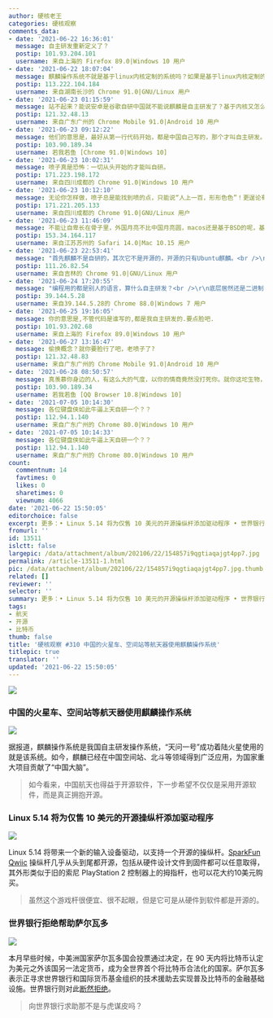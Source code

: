 ```yaml
---
author: 硬核老王
categories: 硬核观察
comments_data:
- date: '2021-06-22 16:36:01'
  message: 自主研发重新定义了？
  postip: 101.93.204.101
  username: 来自上海的 Firefox 89.0|Windows 10 用户
- date: '2021-06-22 18:07:04'
  message: 麒麟操作系统不就是基于linux内核定制的系统吗？如果是基于linux内核定制的系统能叫自主研发吗？
  postip: 113.222.104.184
  username: 来自湖南长沙的 Chrome 91.0|GNU/Linux 用户
- date: '2021-06-23 01:15:59'
  message: 站不起来？能说安卓是谷歌自研中国就不能说麒麟是自主研发了？基于内核又怎么样，难道要重复造轮子？如果非要从头开始是不是又要被喷重复造轮子了？
  postip: 121.32.48.13
  username: 来自广东广州的 Chrome Mobile 91.0|Android 10 用户
- date: '2021-06-23 09:12:22'
  message: 他们的意思是，最好从第一行代码开始，都是中国自己写的，那个才叫自主研发。我觉得，最好连代码都是中文的，才叫自主研发，哈哈哈哈哈哈哈哈
  postip: 103.90.189.34
  username: 若我若鱼 [Chrome 91.0|Windows 10]
- date: '2021-06-23 10:02:31'
  message: 喷子真是恐怖：一切从头开始的才能叫自研。
  postip: 171.223.198.172
  username: 来自四川成都的 Chrome 91.0|Windows 10 用户
- date: '2021-06-23 10:12:10'
  message: 无论你怎样做，喷子总是能找到喷的点，只能说“人上一百，形形色色”！更逞论有NGO支持呢
  postip: 171.221.205.133
  username: 来自四川成都的 Chrome 91.0|GNU/Linux 用户
- date: '2021-06-23 11:46:09'
  message: 不能让自卑长在骨子里，外国月亮不比中国月亮圆，macos还是基于BSD的呢，基于某个核心，系统就不是自研的了？
  postip: 153.34.164.117
  username: 来自江苏苏州的 Safari 14.0|Mac 10.15 用户
- date: '2021-06-23 22:53:41'
  message: "首先麒麟不是自研的，其次它不是开源的，开源的只有Ubuntu麒麟。<br />\r\n你信源只有“据报道”？"
  postip: 111.26.82.54
  username: 来自吉林的 Chrome 91.0|GNU/Linux 用户
- date: '2021-06-24 17:20:55'
  message: "编程用的都是别人的语言，算什么自主研发？<br />\r\n底层居然还是二进制，算什么自主研发？<br />\r\n硬件平台还照搬冯诺依曼架构，算什么自主研发？"
  postip: 39.144.5.28
  username: 来自39.144.5.28的 Chrome 88.0|Windows 7 用户
- date: '2021-06-25 19:16:05'
  message: 你的意思是,不管代码是谁写的,都是我自主研发的.要点脸吧.
  postip: 101.93.202.68
  username: 来自上海的 Firefox 89.0|Windows 10 用户
- date: '2021-06-27 13:16:47'
  message: 偷换概念？就你要脸行了吧，老喷子了?
  postip: 121.32.48.83
  username: 来自广东广州的 Chrome Mobile 91.0|Android 10 用户
- date: '2021-06-28 08:50:57'
  message: 真羡慕你身边的人，有这么大的气度，以你的情商竟然没打死你。就你这坨生物，到底是不是你上一辈自主研发的都不太确定
  postip: 103.90.189.34
  username: 若我若鱼 [QQ Browser 10.8|Windows 10]
- date: '2021-07-05 10:14:30'
  message: 各位键盘侠如此牛逼上天自研一个？？
  postip: 112.94.1.140
  username: 来自广东广州的 Chrome 80.0|Windows 10 用户
- date: '2021-07-05 10:14:33'
  message: 各位键盘侠如此牛逼上天自研一个？？
  postip: 112.94.1.140
  username: 来自广东广州的 Chrome 80.0|Windows 10 用户
count:
  commentnum: 14
  favtimes: 0
  likes: 0
  sharetimes: 0
  viewnum: 4066
date: '2021-06-22 15:50:05'
editorchoice: false
excerpt: 更多：• Linux 5.14 将为仅售 10 美元的开源操纵杆添加驱动程序 • 世界银行拒绝帮助萨尔瓦多
fromurl: ''
id: 13511
islctt: false
largepic: /data/attachment/album/202106/22/154857i9qgtiaqajgt4pp7.jpg
permalink: /article-13511-1.html
pic: /data/attachment/album/202106/22/154857i9qgtiaqajgt4pp7.jpg.thumb.jpg
related: []
reviewer: ''
selector: ''
summary: 更多：• Linux 5.14 将为仅售 10 美元的开源操纵杆添加驱动程序 • 世界银行拒绝帮助萨尔瓦多
tags:
- 航天
- 开源
- 比特币
thumb: false
title: '硬核观察 #310 中国的火星车、空间站等航天器使用麒麟操作系统'
titlepic: true
translator: ''
updated: '2021-06-22 15:50:05'
---
```


![](/data/attachment/album/202106/22/154857i9qgtiaqajgt4pp7.jpg)


### 中国的火星车、空间站等航天器使用麒麟操作系统


![](/data/attachment/album/202106/22/154911r9lspl49qm9xpzd9.jpg)


据报道，麒麟操作系统是我国自主研发操作系统，“天问一号”成功着陆火星使用的就是该系统。如今，麒麟已经在中国空间站、北斗等领域得到广泛应用，为国家重大项目贡献了“中国大脑”。



> 
> 如今看来，中国航天也得益于开源软件，下一步希望不仅仅是采用开源软件，而是真正拥抱开源。
> 
> 
> 


### Linux 5.14 将为仅售 10 美元的开源操纵杆添加驱动程序


![](/data/attachment/album/202106/22/154928u6sb6sqb1csvnqkq.jpg)


Linux 5.14 将带来一个新的输入设备驱动，以支持一个开源的操纵杆。[SparkFun Qwiic](https://github.com/sparkfun/Qwiic_Joystick) 操纵杆几乎从头到尾都开源，包括从硬件设计文件到固件都可以任意取得，其外形类似于旧的索尼 PlayStation 2 控制器上的拇指杆，也可以花大约10美元购买。



> 
> 虽然这个游戏杆很便宜、很不起眼，但是它可是从硬件到软件都是开源的。
> 
> 
> 


### 世界银行拒绝帮助萨尔瓦多


![](/data/attachment/album/202106/22/154948psnwv6kvvcb4ma1a.jpg)


本月早些时候，中美洲国家萨尔瓦多国会投票通过决定，在 90 天内将比特币认定为美元之外该国另一法定货币，成为全世界首个将比特币合法化的国家。萨尔瓦多表示正寻求世界银行和国际货币基金组织的技术援助去实现普及比特币的金融基础设施。世界银行则对此[断然拒绝](https://arstechnica.com/tech-policy/2021/06/world-bank-slams-bitcoin-declines-to-help-el-salvadors-cryptocurrency-plan/)。



> 
> 向世界银行求助那不是与虎谋皮吗？
> 
> 
>